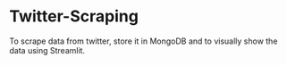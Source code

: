 # Twitter-Scraping
To scrape data from twitter, store it in MongoDB and to visually show the data using Streamlit.
